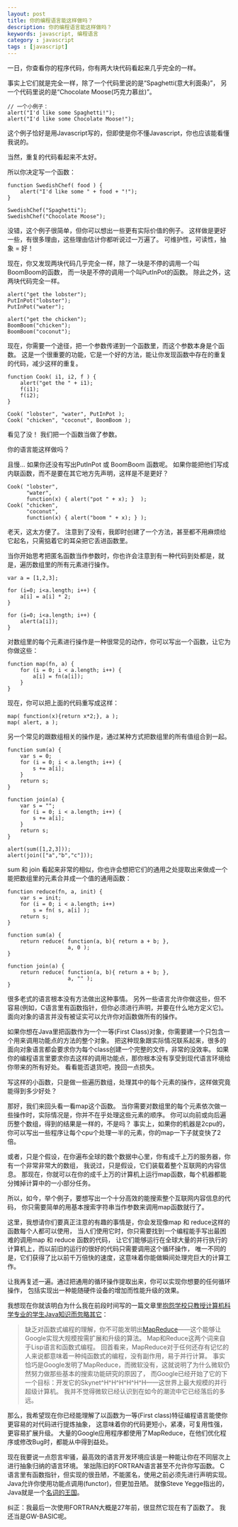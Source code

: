 ```yaml
---
layout: post
title: 你的编程语言能这样做吗？
description: 你的编程语言能这样做吗？
keywords: javascript, 编程语言
category : javascript
tags : [javascript]
---
```


一日，你查看你的程序代码，你有两大块代码看起来几乎完全的一样。

事实上它们就是完全一样，除了一个代码里说的是“Spaghetti(意大利面条)”，
另一个代码里说的是“Chocolate Moose(巧克力慕丝)”。

    // 一个小例子：
    alert("I'd like some Spaghetti!");
    alert("I'd like some Chocolate Moose!");

这个例子恰好是用Javascript写的，但即使是你不懂Javascript，你也应该能看懂我说的。

当然，重复的代码看起来不太好。

所以你决定写一个函数：

    function SwedishChef( food ) {
        alert("I'd like some " + food + "!");
    }

    SwedishChef("Spaghetti");
    SwedishChef("Chocolate Moose");

没错，这个例子很简单，但你可以想出一些更有实际价值的例子。
这样做是更好一些，有很多理由，这些理由估计你都听说过一万遍了。
可维护性，可读性，抽象 = 好！

现在，你又发现两块代码几乎完全一样，除了一块是不停的调用一个叫BoomBoom的函数，
而一块是不停的调用一个叫PutInPot的函数。
除此之外，这两块代码完全一样。
 
    alert("get the lobster");
    PutInPot("lobster");
    PutInPot("water");

    alert("get the chicken");
    BoomBoom("chicken");
    BoomBoom("coconut");

现在，你需要一个途径，把一个参数传递到一个函数里，而这个参数本身是个函数。
这是一个很重要的功能，它是一个好的方法，能让你发现函数中存在的重复的代码，减少这样的重复。

    function Cook( i1, i2, f ) {
        alert("get the " + i1);
        f(i1);
        f(i2);
    }

    Cook( "lobster", "water", PutInPot );
    Cook( "chicken", "coconut", BoomBoom );

看见了没！
我们把一个函数当做了参数。

你的语言能这样做吗？

且慢… 如果你还没有写出PutInPot 或 BoomBoom 函数呢。
如果你能把他们写成内联函数，而不是要在其它地方先声明，这样是不是更好？

    Cook( "lobster",
          "water",
          function(x) { alert("pot " + x); }  );
    Cook( "chicken",
          "coconut",
          function(x) { alert("boom " + x); } );

老天，这太方便了。
注意到了没有，我即时创建了一个方法，甚至都不用麻烦给它起名，只需掂着它的耳朵把它丢进函数里。

当你开始思考把匿名函数当作参数时，你也许会注意到有一种代码到处都是，就是，遍历数组里的所有元素进行操作。

    var a = [1,2,3];

    for (i=0; i<a.length; i++) {
        a[i] = a[i] * 2;
    }

    for (i=0; i<a.length; i++) {
        alert(a[i]);
    }

对数组里的每个元素进行操作是一种很常见的动作，你可以写出一个函数，让它为你做这些：

    function map(fn, a) {
        for (i = 0; i < a.length; i++) {
            a[i] = fn(a[i]);
        }
    }

现在，你可以把上面的代码重写成这样：

    map( function(x){return x*2;}, a );
    map( alert, a );

另一个常见的跟数组相关的操作是，通过某种方式把数组里的所有值组合到一起。

    function sum(a) {
        var s = 0;
        for (i = 0; i < a.length; i++) {
            s += a[i];
        }
        return s;
    }

    function join(a) {
        var s = "";
        for (i = 0; i < a.length; i++) {
            s += a[i];
        }
        return s;
    }

    alert(sum([1,2,3]));
    alert(join(["a","b","c"]));

sum 和 join 看起来非常的相似，你也许会想把它们的通用之处提取出来做成一个能把数组里的元素合并成一个值的通用函数：

    function reduce(fn, a, init) {
        var s = init;
        for (i = 0; i < a.length; i++)
            s = fn( s, a[i] );
        return s;
    }

    function sum(a) {
        return reduce( function(a, b){ return a + b; },
                       a, 0 );
    }

    function join(a) {
        return reduce( function(a, b){ return a + b; },
                       a, "" );
    }

很多老式的语言根本没有方法做出这种事情。
另外一些语言允许你做这些，但不容易(例如，C语言里有函数指针，但你必须进行声明，并要在什么地方定义它)。
面向对象的语言并没有被证实可以允许你对函数做所有的操作。

如果你想在Java里把函数作为一个一等(First Class)对象，你需要建一个只包含一个用来调用功能点的方法的整个对象。
把这种现象跟实际情况联系起来，很多的面向对象语言都会要求你为每个class创建一个完整的文件，非常的没效率。
如果你的编程语言里要求你去这样的调用功能点，那你根本没有享受到现代语言环境给你带来的所有好处。
看看能否退货吧，挽回一点损失。

写这样的小函数，只是做一些遍历数组，处理其中的每个元素的操作，这样做究竟能得到多少好处？

那好，我们来回头看一看map这个函数。
当你需要对数组里的每个元素依次做一些操作时，实际情况是，你并不在乎处理这些元素的顺序。
你可以向前或向后遍历整个数组，得到的结果是一样的，不是吗？ 
事实上，如果你的机器是2cpu的，你可以写出一些程序让每个cpu个处理一半的元素，你的map一下子就变快了2倍。

或者，只是个假设，在你遍布全球的数个数据中心里，你有成千上万的服务器，你有一个非常非常大的数组，
我说过，只是假设，它们装载着整个互联网的内容信息。
那现在，你就可以在你的成千上万的计算机上运行map函数，每个机器都能分摊掉计算中的一小部分任务。

所以，如今，举个例子，要想写出一个十分高效的能搜索整个互联网内容信息的代码，
你只需要简单的用基本搜索字符串当作参数来调用map函数就行了。

这里，我想请你们要真正注意的有趣的事情是，你会发现像map 和 reduce这样的函数每个人都可以使用，
当人们使用它时，你只需要找到一个编程能手写出最困难的调用map 和 reduce 函数的代码，
让它们能够运行在全球大量的并行执行的计算机上，而以前旧的运行的很好的代码只需要调用这个循环操作，
唯一不同的是，它们获得了比以前千万倍快的速度，这意味着你能做瞬间处理完巨大的计算工作。

让我再复述一遍。通过把通用的循环操作提取出来，你可以实现你想要的任何循环操作，
包括实现出一种能随硬件设备的增加而性能升级的效果。

我想现在你就该明白为什么我在前段时间写的一篇文章里[抱怨学校只教授计算机科学专业的学生Java知识而忽略其它](http://www.joelonsoftware.com/articles/ThePerilsofJavaSchools.html)：

> 缺乏对函数式编程的理解，你不可能发明出[MapReduce](http://labs.google.com/papers/mapreduce.html)——这个能够让Google实现大规模按需扩展和升级的算法。
> Map和Reduce这两个词来自于Lisp语言和函数式编程。
> 回首看来，MapReduce对于任何还存有记忆的人来说都意味着一种纯函数式的编程，没有副作用，易于并行计算。
> 事实恰巧是Google发明了MapReduce，而微软没有，这就说明了为什么微软仍然努力做那些基本的搜索功能研究的原因了，
> 而Google已经开始了它的下一个目标：开发它的Skynet^H^H^H^H^H^H——这世界上最大规模的并行超级计算机。
> 我并不觉得微软已经认识到在如今的潮流中它已经落后的多远。

那么，我希望现在你已经能理解了以函数为一等(First class)特征编程语言能使你更容易的对代码进行提炼抽象，
这意味着你的代码更短小，紧凑，可复用性强，更容易扩展升级。
大量的Google应用程序都使用了MapReduce，在他们优化程序或修改Bug时，都能从中得到益处。

现在我要说一点怨言牢骚，最高效的语言开发环境应该是一种能让你在不同层次上进行抽象归纳的语言环境。
笨拙陈旧的FORTRAN语言甚至不允许你写函数。
C语言里有函数指针，但实现的很丑陋，不能匿名，使用之前必须先进行声明实现。
Java允许你使用功能点调用(functor)，但更加丑陋。
就像Steve Yegge指出的，Java就是一个[名词的王国](http://justjavac.com/java/2012/07/23/execution-in-kingdom-of-nouns.html)。

纠正：我最后一次使用FORTRAN大概是27年前，很显然它现在有了函数了。
我还当是GW-BASIC呢。

